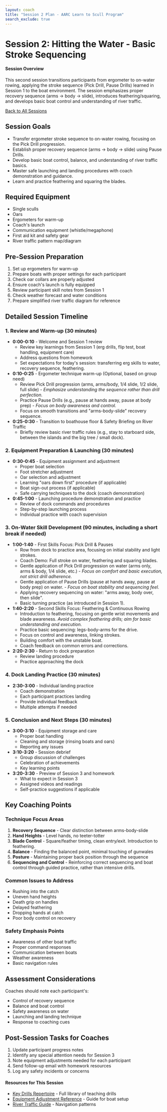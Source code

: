```yaml
---
layout: coach
title: "Session 2 Plan - AARC Learn to Scull Program"
search_exclude: true
---
```


# Session 2: Hitting the Water - Basic Stroke Sequencing

<div class="info-box tip">
  <h4>Session Overview</h4>
  <p>This second session transitions participants from ergometer to on-water rowing, applying the stroke sequence (Pick Drill, Pause Drills) learned in Session 1 to the boat environment. The session emphasizes proper recovery sequence (arms → body → slide), introduces feathering/squaring, and develops basic boat control and understanding of river traffic.</p>
  <div class="text-center mt-3">
    <a href="{{ site.baseurl }}/for-coaches/session-plans/overview.html" class="cta-button"><i class="fas fa-arrow-left"></i> Back to All Sessions</a>
  </div>
</div>

## Session Goals
- Transfer ergometer stroke sequence to on-water rowing, focusing on the Pick Drill progression.
- Establish proper recovery sequence (arms → body → slide) using Pause Drills.
- Develop basic boat control, balance, and understanding of river traffic basics.
- Master safe launching and landing procedures with coach demonstration and guidance.
- Learn and practice feathering and squaring the blades.

## Required Equipment
- Single sculls
- Oars
- Ergometers for warm-up
- Coach's launch
- Communication equipment (whistle/megaphone)
- First aid kit and safety gear
- River traffic pattern map/diagram

## Pre-Session Preparation
1. Set up ergometers for warm-up
2. Prepare boats with proper settings for each participant
3. Check oar collars are properly adjusted
4. Ensure coach's launch is fully equipped
5. Review participant skill notes from Session 1
6. Check weather forecast and water conditions
7. Prepare simplified river traffic diagram for reference

## Detailed Session Timeline

### 1. Review and Warm-up (30 minutes)
- **0:00-0:10** - Welcome and Session 1 review
   - Review key learnings from Session 1 (erg drills, flip test, boat handling, equipment care)
   - Address questions from homework
   - Set expectations for today's session: transferring erg skills to water, recovery sequence, feathering.
- **0:10-0:25** - Ergometer technique warm-up (Optional, based on group need)
   - Review Pick Drill progression (arms, arms/body, 1/4 slide, 1/2 slide, full slide) - *Emphasize understanding the sequence rather than drill perfection.*
   - Practice Pause Drills (e.g., pause at hands away, pause at body prep) - *Focus on body awareness and control.*
   - Focus on smooth transitions and "arms-body-slide" recovery sequence.
- **0:25-0:30** - Transition to boathouse floor & Safety Briefing on River Traffic
   - Briefly review basic river traffic rules (e.g., stay to starboard side, between the islands and the big tree / small dock).

### 2. Equipment Preparation & Launching (30 minutes)
- **0:30-0:45** - Equipment assignment and adjustment
   - Proper boat selection
   - Foot stretcher adjustment
   - Oar selection and adjustment
   - Learning "oars down first" procedure (if applicable)
   - Boat sign-out process (if applicable)
   - Safe carrying techniques to the dock (coach demonstration)
- **0:45-1:00** - Launching procedure demonstration and practice
   - Review of dock commands and procedures
   - Step-by-step launching process
   - Individual practice with coach supervision

### 3. On-Water Skill Development (90 minutes, including a short break if needed)
- **1:00-1:40** - First Skills Focus: Pick Drill & Pauses
   - Row from dock to practice area, focusing on initial stability and light strokes.
   - Coach Demo: Full stroke on water, feathering and squaring blades.
   - Gentle application of Pick Drill progression on water (arms only, arms & body, 1/4 slide, etc.) - *Focus on comfort and basic execution, not strict drill adherence.*
   - Gentle application of Pause Drills (pause at hands away, pause at body prep) on water. - *Focus on boat stability and sequencing feel.*
   - Applying recovery sequencing on water: "arms away, body over, then slide".
   - Basic turning practice (as introduced in Session 1).
- **1:40-2:20** - Second Skills Focus: Feathering & Continuous Rowing
   - Introduction to feathering, focusing on gentle wrist movements and blade awareness. *Avoid complex feathering drills; aim for basic understanding and execution.*
   - Practice basic sequencing: legs-body-arms for the drive.
   - Focus on control and awareness, linking strokes.
   - Building comfort with the unstable boat.
   - Coach feedback on common errors and corrections.
- **2:20-2:30** - Return to dock preparation
   - Review landing procedure
   - Practice approaching the dock

### 4. Dock Landing Practice (30 minutes)
- **2:30-3:00** - Individual landing practice
   - Coach demonstration
   - Each participant practices landing
   - Provide individual feedback
   - Multiple attempts if needed

### 5. Conclusion and Next Steps (30 minutes)
- **3:00-3:10** - Equipment storage and care
   - Proper boat handling
   - Cleaning and storage (rinsing boats and oars)
   - Reporting any issues
- **3:10-3:20** - Session debrief
   - Group discussion of challenges
   - Celebration of achievements
   - Key learning points
- **3:20-3:30** - Preview of Session 3 and homework
   - What to expect in Session 3
   - Assigned videos and readings
   - Self-practice suggestions if applicable

## Key Coaching Points

### Technique Focus Areas
1. **Recovery Sequence** - Clear distinction between arms-body-slide
2. **Hand Heights** - Level hands, no teeter-totter
3. **Blade Control** - Square/feather timing, clean entry/exit. Introduction to feathering.
4. **Balance** - Finding the balanced point, minimal touching of gunwales
5. **Posture** - Maintaining proper back position through the sequence
6. **Sequencing and Control** - Reinforcing correct sequencing and boat control through guided practice, rather than intensive drills.

### Common Issues to Address
- Rushing into the catch
- Uneven hand heights
- Death grip on handles
- Delayed feathering
- Dropping hands at catch
- Poor body control on recovery

### Safety Emphasis Points
- Awareness of other boat traffic
- Proper command responses
- Communication between boats
- Weather awareness
- Basic navigation rules

## Assessment Considerations
Coaches should note each participant's:
- Control of recovery sequence
- Balance and boat control
- Safety awareness on water
- Launching and landing technique
- Response to coaching cues

## Post-Session Tasks for Coaches
1. Update participant progress notes
2. Identify any special attention needs for Session 3
3. Note equipment adjustments needed for each participant
4. Send follow-up email with homework resources
5. Log any safety incidents or concerns

<div class="info-box note mt-4">
  <h4>Resources for This Session</h4>
  <ul>
    <li><a href="{{ site.baseurl }}/for-coaches/technical-coaching/drills-library.html">Key Drills Repertoire</a> - Full library of teaching drills</li>
    <li><a href="{{ site.baseurl }}/for-coaches/technical-coaching/equipment-adjustments.html">Equipment Adjustment Reference</a> - Guide for boat setup</li>
    <li><a href="{{ site.baseurl }}/for-coaches/safety-leadership/safety-protocols.html">River Traffic Guide</a> - Navigation patterns</li>
  </ul>
</div>
